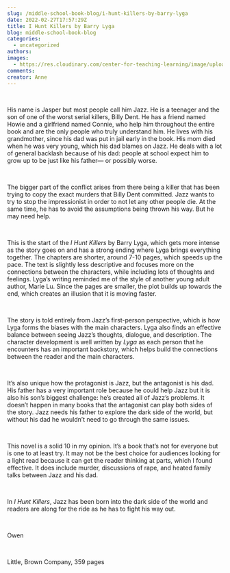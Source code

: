 ```yaml
---
slug: /middle-school-book-blog/i-hunt-killers-by-barry-lyga
date: 2022-02-27T17:57:29Z
title: I Hunt Killers by Barry Lyga
blog: middle-school-book-blog
categories:
  - uncategorized
authors:
images:
  - https://res.cloudinary.com/center-for-teaching-learning/image/upload/v1659658787/I-Hunt-Killers.jpeg.jpg
comments:
creator: Anne
---
```


<div class="wp-block-image"><figure class="alignleft size-large is-resized"/></div>
<!-- /wp:image --><br /><!-- wp:paragraph -->
<p>His name is Jasper but most people call him Jazz. He is a teenager and the son of one of the worst serial killers, Billy Dent. He has a friend named Howie and a girlfriend named Connie, who help him throughout the entire book and are the only people who truly understand him. He lives with his grandmother, since his dad was put in jail early in the book. His mom died when he was very young, which his dad blames on Jazz. He deals with a lot of general backlash because of his dad: people at school expect him to grow up to be just like his father— or possibly worse.</p>
<!-- /wp:paragraph --><br /><!-- wp:paragraph -->
<p>The bigger part of the conflict arises from there being a killer that has been trying to copy the exact murders that Billy Dent committed. Jazz wants to try to stop the impressionist in order to not let any other people die. At the same time, he has to avoid the assumptions being thrown his way. But he may need help.</p>
<!-- /wp:paragraph --><br /><!-- wp:paragraph -->
<p>This is the start of the <em>I Hunt Killers </em>by Barry Lyga, which gets more intense as the story goes on and has a strong ending where Lyga brings everything together. The chapters are shorter, around 7-10 pages, which speeds up the pace. The text is slightly less descriptive and focuses more on the connections between the characters, while including lots of thoughts and feelings. Lyga’s writing reminded me of the style of another young adult author, Marie Lu. Since the pages are smaller, the plot builds up towards the end, which creates an illusion that it is moving faster.</p>
<!-- /wp:paragraph --><br /><!-- wp:paragraph -->
<p>The story is told entirely from Jazz’s first-person perspective, which is how Lyga forms the biases with the main characters. Lyga also finds an effective balance between seeing Jazz’s thoughts, dialogue, and description. The character development is well written by <em>Lyga</em> as each person that he encounters has an important backstory, which helps build the connections between the reader and the main characters.</p>
<!-- /wp:paragraph --><br /><!-- wp:paragraph -->
<p>It’s also unique how the protagonist is Jazz, but the antagonist is his dad. His father has a very important role because he could help Jazz but it is also his son’s biggest challenge: he’s created all of Jazz’s problems. It doesn’t happen in many books that the antagonist can play both sides of the story. Jazz needs his father to explore the dark side of the world, but without his dad he wouldn’t need to go through the same issues. </p>
<!-- /wp:paragraph --><br /><!-- wp:paragraph -->
<p>This novel is a solid 10 in my opinion. It’s a book that’s not for everyone but is one to at least try. It may not be the best choice for audiences looking for a light read because it can get the reader thinking at parts, which I found effective. It does include murder, discussions of rape, and heated family talks between Jazz and his dad. </p>
<!-- /wp:paragraph --><br /><!-- wp:paragraph -->
<p>In<em> I Hunt Killers</em>, Jazz has been born into the dark side of the world and readers are along for the ride as he has to fight his way out. </p>
<!-- /wp:paragraph --><br /><!-- wp:paragraph -->
<p>Owen</p>
<!-- /wp:paragraph --><br /><!-- wp:paragraph -->
<p>Little, Brown Company, 359 pages</p>
<!-- /wp:paragraph -->
